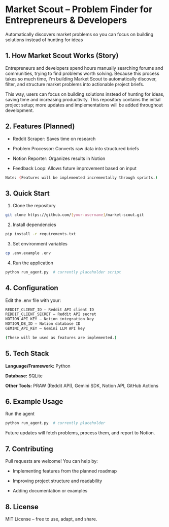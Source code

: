 # Market Scout – Problem Finder for Entrepreneurs & Developers
Automatically discovers market problems so you can focus on building solutions instead of hunting for ideas

## 1. How Market Scout Works (Story)

Entrepreneurs and developers spend hours manually searching forums and communities, trying to find problems worth solving.
Because this process takes so much time, I'm building Market Scout to automatically discover, filter, and structure market problems into actionable project briefs.

This way, users can focus on building solutions instead of hunting for ideas, saving time and increasing productivity.
This repository contains the initial project setup; more updates and implementations will be added throughout development.

## 2. Features (Planned)

- Reddit Scraper: Saves time on research

- Problem Processor: Converts raw data into structured briefs

- Notion Reporter: Organizes results in Notion

- Feedback Loop: Allows future improvement based on input
```bash
Note: (Features will be implemented incrementally through sprints.)
```

## 3. Quick Start
1. Clone the repository
```bash
git clone https://github.com/[your-username]/market-scout.git
```

2. Install dependencies
```bash
pip install -r requirements.txt
```

3. Set environment variables
```bash
cp .env.example .env
```

4. Run the application
```bash
python run_agent.py  # currently placeholder script
```

## 4. Configuration

Edit the .env file with your:
```bash
REDDIT_CLIENT_ID – Reddit API client ID
REDDIT_CLIENT_SECRET – Reddit API secret
NOTION_API_KEY – Notion integration key
NOTION_DB_ID – Notion database ID
GEMINI_API_KEY – Gemini LLM API key

(These will be used as features are implemented.)
```

## 5. Tech Stack

**Language/Framework:** Python

**Database:** SQLite

**Other Tools:** PRAW (Reddit API), Gemini SDK, Notion API, GitHub Actions

## 6. Example Usage
Run the agent
```bash
python run_agent.py  # currently placeholder
```



Future updates will fetch problems, process them, and report to Notion.

## 7. Contributing

Pull requests are welcome! You can help by:

- Implementing features from the planned roadmap

- Improving project structure and readability

- Adding documentation or examples

## 8. License

MIT License – free to use, adapt, and share.